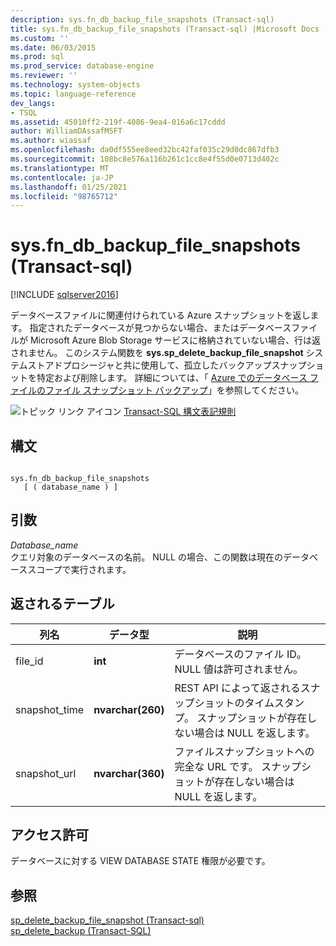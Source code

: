 ```yaml
---
description: sys.fn_db_backup_file_snapshots (Transact-sql)
title: sys.fn_db_backup_file_snapshots (Transact-sql) |Microsoft Docs
ms.custom: ''
ms.date: 06/03/2015
ms.prod: sql
ms.prod_service: database-engine
ms.reviewer: ''
ms.technology: system-objects
ms.topic: language-reference
dev_langs:
- TSQL
ms.assetid: 45010ff2-219f-4086-9ea4-016a6c17cddd
author: WilliamDAssafMSFT
ms.author: wiassaf
ms.openlocfilehash: da0df555ee8eed32bc42faf035c29d0dc867dfb3
ms.sourcegitcommit: 108bc8e576a116b261c1cc8e4f55d0e0713d402c
ms.translationtype: MT
ms.contentlocale: ja-JP
ms.lasthandoff: 01/25/2021
ms.locfileid: "98765712"
---
```

# <a name="sysfn_db_backup_file_snapshots-transact-sql"></a>sys.fn_db_backup_file_snapshots (Transact-sql)
[!INCLUDE [sqlserver2016](../../includes/applies-to-version/sqlserver2016.md)]

  データベースファイルに関連付けられている Azure スナップショットを返します。 指定されたデータベースが見つからない場合、またはデータベースファイルが Microsoft Azure Blob Storage サービスに格納されていない場合、行は返されません。 このシステム関数を **sys.sp_delete_backup_file_snapshot** システムストアドプロシージャと共に使用して、孤立したバックアップスナップショットを特定および削除します。 詳細については、「 [Azure でのデータベース ファイルのファイル スナップショット バックアップ](../../relational-databases/backup-restore/file-snapshot-backups-for-database-files-in-azure.md)」を参照してください。  
  
 ![トピック リンク アイコン](../../database-engine/configure-windows/media/topic-link.gif "トピック リンク アイコン") [Transact-SQL 構文表記規則](../../t-sql/language-elements/transact-sql-syntax-conventions-transact-sql.md)  
  
## <a name="syntax"></a>構文  
  
```  
  
sys.fn_db_backup_file_snapshots   
   [ ( database_name ) ]  
```  
  
## <a name="arguments"></a>引数  
 *Database_name*  
 クエリ対象のデータベースの名前。 NULL の場合、この関数は現在のデータベーススコープで実行されます。  
  
## <a name="table-returned"></a>返されるテーブル  
  
|列名|データ型|説明|  
|-----------------|---------------|-----------------|  
|file_id|**int**|データベースのファイル ID。 NULL 値は許可されません。|  
|snapshot_time|**nvarchar(260)**|REST API によって返されるスナップショットのタイムスタンプ。 スナップショットが存在しない場合は NULL を返します。|  
|snapshot_url|**nvarchar(360)**|ファイルスナップショットへの完全な URL です。 スナップショットが存在しない場合は NULL を返します。|  
  
## <a name="permissions"></a>アクセス許可  
 データベースに対する VIEW DATABASE STATE 権限が必要です。  
  
## <a name="see-also"></a>参照  
 [sp_delete_backup_file_snapshot &#40;Transact-sql&#41;](../../relational-databases/system-stored-procedures/snapshot-backup-sp-delete-backup-file-snapshot.md)   
 [sp_delete_backup (Transact-SQL)](../../relational-databases/system-stored-procedures/snapshot-backup-sp-delete-backup.md)  
  
  
